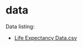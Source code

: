 # data

Data listing:
- [Life Expectancy Data.csv](https://www.kaggle.com/kumarajarshi/life-expectancy-who)